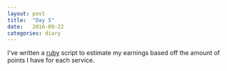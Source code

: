 ```yaml
---
layout: post
title:  "Day 5"
date:   2016-09-22 
categories: diary
---
```


I've written a [ruby](https://www.ruby-lang.org/en/) script to estimate my earnings based off the amount of points I have for each service. 